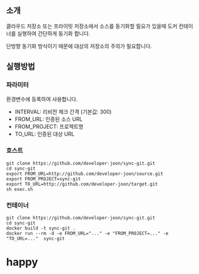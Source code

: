 ## 소개
클라우드 저장소 또는 프라이빗 저장소에서 소스를 동기화할 필요가 있을때 도커 컨테이너를 실행하여 간단하게 동기화 합니다.

단방향 동기화 방식이기 때문에 대상의 저장소의 주의가 필요합니다.


## 실행방법

### 파라미터
환경변수에 등록하여 사용합니다.
- INTERVAL: 리비전 체크 간격 (기본값: 300)
- FROM_URL: 인증된 소스 URL
- FROM_PROJECT: 프로젝트명
- TO_URL: 인증된 대상 URL

### 호스트
```
git clone https://github.com/developer-joon/sync-git.git
cd sync-git
export FROM_URL=http://github.com/developer-joon/source.git
export FROM_PROJECT=sync-git
export TO_URL=http://github.com/developer-joon/target.git
sh exec.sh
```

### 컨테이너
```
git clone https://github.com/developer-joon/sync-git.git
cd sync-git
docker build -t sync-git .
docker run --rm -d -e FROM_URL="..." -e "FROM_PROJECT=..." -e "TO_URL=..."  sync-git
```

# happy